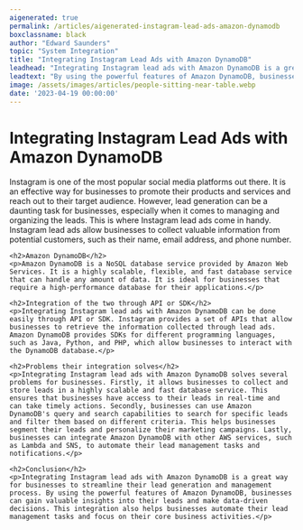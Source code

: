 ```yaml
---
aigenerated: true
permalink: /articles/aigenerated-instagram-lead-ads-amazon-dynamodb
boxclassname: black
author: "Edward Saunders"
topic: "System Integration"
title: "Integrating Instagram Lead Ads with Amazon DynamoDB"
leadhead: "Integrating Instagram lead ads with Amazon DynamoDB is a great way for businesses to streamline their lead generation and management process"
leadtext: "By using the powerful features of Amazon DynamoDB, businesses can gain valuable insights into their leads and make data-driven decisions. This integration also helps businesses automate their lead management tasks and focus on their core business activities."
image: /assets/images/articles/people-sitting-near-table.webp
date: '2023-04-19 00:00:00'
---
```

<div class="arttext">
	<h1>Integrating Instagram Lead Ads with Amazon DynamoDB</h1>
	<p>Instagram is one of the most popular social media platforms out there. It is an effective way for businesses to promote their products and services and reach out to their target audience. However, lead generation can be a daunting task for businesses, especially when it comes to managing and organizing the leads. This is where Instagram lead ads come in handy. Instagram lead ads allow businesses to collect valuable information from potential customers, such as their name, email address, and phone number. </p>

	<h2>Amazon DynamoDB</h2>
	<p>Amazon DynamoDB is a NoSQL database service provided by Amazon Web Services. It is a highly scalable, flexible, and fast database service that can handle any amount of data. It is ideal for businesses that require a high-performance database for their applications.</p>

	<h2>Integration of the two through API or SDK</h2>
	<p>Integrating Instagram lead ads with Amazon DynamoDB can be done easily through API or SDK. Instagram provides a set of APIs that allow businesses to retrieve the information collected through lead ads. Amazon DynamoDB provides SDKs for different programming languages, such as Java, Python, and PHP, which allow businesses to interact with the DynamoDB database.</p>

	<h2>Problems their integration solves</h2>
	<p>Integrating Instagram lead ads with Amazon DynamoDB solves several problems for businesses. Firstly, it allows businesses to collect and store leads in a highly scalable and fast database service. This ensures that businesses have access to their leads in real-time and can take timely actions. Secondly, businesses can use Amazon DynamoDB's query and search capabilities to search for specific leads and filter them based on different criteria. This helps businesses segment their leads and personalize their marketing campaigns. Lastly, businesses can integrate Amazon DynamoDB with other AWS services, such as Lambda and SNS, to automate their lead management tasks and notifications.</p>

	<h2>Conclusion</h2>
	<p>Integrating Instagram lead ads with Amazon DynamoDB is a great way for businesses to streamline their lead generation and management process. By using the powerful features of Amazon DynamoDB, businesses can gain valuable insights into their leads and make data-driven decisions. This integration also helps businesses automate their lead management tasks and focus on their core business activities.</p>
</div>